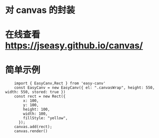 # 对 canvas 的封装

# 在线查看 https://jseasy.github.io/canvas/

# 简单示例

```
    import { EasyCanv,Rect } from 'easy-canv'
    const EasyCanv = new EasyCanv({ el: ".canvasWrap", height: 550, width: 550, stored: true })
    const rect = new Rect({
        x: 100,
        y: 100,
        height: 100,
        width: 100,
        fillStyle: "yellow",
      });
    canvas.add(rect);
    canvas.render()
```
